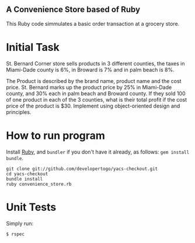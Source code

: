 ## A Convenience Store based of Ruby

This Ruby code simmulates a basic order transaction at a grocery store.

# Initial Task

St. Bernard Corner store sells products in 3 different counties, the taxes in Miami-Dade county is 6%, in Broward is 7% and in palm beach is 8%.

The Product is described by the brand name, product name and the cost price. St. Bernard marks up the product price by 25% in Miami-Dade county, and 30% each in palm beach and Broward county. If they sold 100 of one product in each of the 3 counties, what is their total profit if the cost price of the product is $30. Implement using object-oriented design and principles. 

# How to run program

Install [Ruby](https://www.ruby-lang.org/en/documentation/installation/), and `bundler` if you don't have it already, as follows: `gem install bundle`. 
```
git clone git://github.com/developertogo/yacs-checkout.git
cd yacs-checkout
bundle install
ruby convenience_store.rb
```

# Unit Tests

Simply run:
```
$ rspec
```

